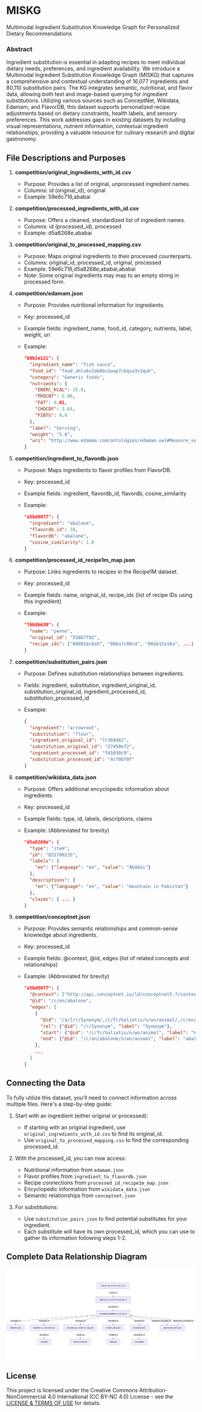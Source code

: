 # MISKG

Multimodal Ingredient Substitution Knowledge Graph for Personalized Dietary Recommendations

### Abstract

Ingredient substitution is essential in adapting recipes to meet individual dietary needs, preferences, and ingredient availability. We introduce a Multimodal Ingredient Substitution Knowledge Graph (MISKG) that captures a comprehensive and contextual understanding of 16,077 ingredients and 80,110 substitution pairs. The KG integrates semantic, nutritional, and flavor data, allowing both text and image-based querying for ingredient substitutions. Utilizing various sources such as ConceptNet, Wikidata, Edamam, and FlavorDB, this dataset supports personalized recipe adjustments based on dietary constraints, health labels, and sensory preferences. This work addresses gaps in existing datasets by including visual representations, nutrient information, contextual ingredient relationships, providing a valuable resource for culinary research and digital gastronomy.

## File Descriptions and Purposes

1. **competition/original_ingredients_with_id.csv**
   - Purpose: Provides a list of original, unprocessed ingredient names.
   - Columns: id (original_id), original
   - Example: 59e6c716,ababai

2. **competition/processed_ingredients_with_id.csv**
   - Purpose: Offers a cleaned, standardized list of ingredient names.
   - Columns: id (processed_id), processed
   - Example: d5a8268e,ababai

3. **competition/original_to_processed_mapping.csv**
   - Purpose: Maps original ingredients to their processed counterparts.
   - Columns: original_id, processed_id, original, processed
   - Example: 59e6c716,d5a8268e,ababai,ababai
   - Note: Some original ingredients may map to an empty string in processed form.

4. **competition/edamam.json**
   - Purpose: Provides nutritional information for ingredients.
   - Key: processed_id
   - Example fields: ingredient_name, food_id, category, nutrients, label, weight, uri
   - Example:

     ```json
     "b8b2e121": {
       "ingredient_name": "fish sauce",
       "food_id": "food_ahlu6u3ab8bu1wap7cbqua3s1quk",
       "category": "Generic foods",
       "nutrients": {
         "ENERC_KCAL": 35.0,
         "PROCNT": 5.06,
         "FAT": 0.01,
         "CHOCDF": 3.64,
         "FIBTG": 0.0
       },
       "label": "Serving",
       "weight": "5.0",
       "uri": "http://www.edamam.com/ontologies/edamam.owl#Measure_serving"
     }
     ```

5. **competition/ingredient_to_flavordb.json**
   - Purpose: Maps ingredients to flavor profiles from FlavorDB.
   - Key: processed_id
   - Example fields: ingredient, flavordb_id, flavordb, cosine_similarity
   - Example:

     ```json
     "a5bd8077": {
       "ingredient": "abalone",
       "flavordb_id": 38,
       "flavordb": "abalone",
       "cosine_similarity": 1.0
     }
     ```

6. **competition/processed_id_recipe1m_map.json**
   - Purpose: Links ingredients to recipes in the Recipe1M dataset.
   - Key: processed_id
   - Example fields: name, original_id, recipe_ids (list of recipe IDs using this ingredient)
   - Example:

     ```json
     "76b8b630": {
       "name": "penne",
       "original_id": "558b7f02",
       "recipe_ids": ["000018c8a5", "006a7c00c4", "00ab15a16a", ...]
     }
     ```

7. **competition/substitution_pairs.json**
   - Purpose: Defines substitution relationships between ingredients.
   - Fields: ingredient, substitution, ingredient_original_id, substitution_original_id, ingredient_processed_id, substitution_processed_id
   - Example:

     ```json
     {
       "ingredient": "arrowroot",
       "substitution": "flour",
       "ingredient_original_id": "7c369462",
       "substitution_original_id": "27450ef2",
       "ingredient_processed_id": "f41030c9",
       "substitution_processed_id": "4cf0bf0f"
     }
     ```

8. **competition/wikidata_data.json**
   - Purpose: Offers additional encyclopedic information about ingredients.
   - Key: processed_id
   - Example fields: type, id, labels, descriptions, claims
   - Example: (Abbreviated for brevity)

     ```json
     "d5a8268e": {
       "type": "item",
       "id": "Q31780235",
       "labels": {
         "en": {"language": "en", "value": "Abābāi"}
       },
       "descriptions": {
         "en": {"language": "en", "value": "mountain in Pakistan"}
       },
       "claims": { ... }
     }
     ```

9. **competition/conceptnet.json**
   - Purpose: Provides semantic relationships and common-sense knowledge about ingredients.
   - Key: processed_id
   - Example fields: @context, @id, edges (list of related concepts and relationships)
   - Example: (Abbreviated for brevity)

     ```json
     "a5bd8077": {
       "@context": ["http://api.conceptnet.io/ld/conceptnet5.7/context.ld.json"],
       "@id": "/c/en/abalone",
       "edges": [
         {
           "@id": "/a/[/r/Synonym/,/c/fr/haliotis/n/wn/animal/,/c/en/abalone/n/wn/animal/]",
           "rel": {"@id": "/r/Synonym", "label": "Synonym"},
           "start": {"@id": "/c/fr/haliotis/n/wn/animal", "label": "Haliotis"},
           "end": {"@id": "/c/en/abalone/n/wn/animal", "label": "abalone"}
         },
         ...
       ]
     }
     ```

## Connecting the Data

To fully utilize this dataset, you'll need to connect information across multiple files. Here's a step-by-step guide:

1. Start with an ingredient (either original or processed):
   - If starting with an original ingredient, use `original_ingredients_with_id.csv` to find its original_id.
   - Use `original_to_processed_mapping.csv` to find the corresponding processed_id.

2. With the processed_id, you can now access:
   - Nutritional information from `edamam.json`
   - Flavor profiles from `ingredient_to_flavordb.json`
   - Recipe connections from `processed_id_recipe1m_map.json`
   - Encyclopedic information from `wikidata_data.json`
   - Semantic relationships from `conceptnet.json`

3. For substitutions:
   - Use `substitution_pairs.json` to find potential substitutes for your ingredient.
   - Each substitute will have its own processed_id, which you can use to gather its information following steps 1-2.

## Complete Data Relationship Diagram

![alt text](image.png)

## License

This project is licensed under the Creative Commons Attribution-NonCommercial 4.0 International (CC BY-NC 4.0) License - see the [LICENSE & TERMS OF USE](LICENSE) for details.
